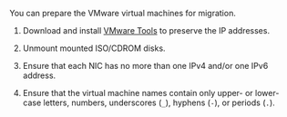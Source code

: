 You can prepare the VMware virtual machines for migration.

1.  Download and install [VMware
    Tools](https://www.vmware.com/support/ws5/doc/new_guest_tools_ws.html)
    to preserve the IP addresses.

2.  Unmount mounted ISO/CDROM disks.

3.  Ensure that each NIC has no more than one IPv4 and/or one IPv6
    address.

4.  Ensure that the virtual machine names contain only upper- or
    lower-case letters, numbers, underscores (`_`), hyphens (`-`), or
    periods (`.`).
